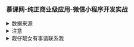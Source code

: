 ### 慕课网-纯正商业级应用-微信小程序开发实战
<details>
<summary>数据来源</summary>
  
[api接口文档](http://bl.7yue.pro/dev/index.html)

appkey：见config.js文件
</details>

<details>
<summary>注意</summary>

#### 1. 组件的data与properties
属性名不能相同，否则data会被覆盖，因为小程序会将组件的data和properties会合并为同个js对象
#### 2. 不要在组件properties的observer中修改自身属性
改变自身属性会循环调用造成内存泄露
#### 3. 操作按钮点击区域过小
一是设计时可对按钮四周进行留白，二是前端加宽高，padding，以及其它css样式
#### 4. components组件有共同的属性
注册一个 behavior，接受一个 Object 类型的参数，由于behavior为多继承，所以要注意属性的相互覆盖。
#### 5.合理使用缓存
* 大部分页面资源并不需要实时更新，可以使用缓存。
* 可用固定前缀+唯一标志作为缓存Key。
* 再次请求资源时，先判断是否有对应缓存，否则再请求接口。
* 像文章图片文字可以使用缓存，而点赞数这种实时更新的就要实情况而定。
* 最后，使用缓存会产生更多的业务逻辑，仁者见仁。
#### 6.components不支持hidden？
实际组件会将hidden当成组件属性处理，所以我们需要将hidden当成属性处理，一样可以支持。
#### 7.hidden与wx:if使用场景
* 频繁切换用hidden反之用wx:if，类似于vue的v-if和v-show
* hidden不会触发组件的detached，但wxif会
</details>

<details>
<summary>靓仔靓女有事请联系我</summary>

<weibinhong2018@163.com>
</details>
